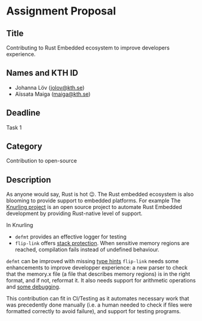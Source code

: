 # Assignment Proposal

## Title

Contributing to Rust Embedded ecosystem to improve developers experience.

## Names and KTH ID
  - Johanna Löv (jolov@kth.se)
  - Aïssata Maiga (maiga@kth.se)

## Deadline

Task 1

## Category

Contribution to open-source

## Description

As anyone would say, Rust is hot 😉. The Rust embedded ecosystem is also blooming to provide support to embedded platforms. For example The [Knurling project](https://github.com/knurling-rs) is an open source project to automate Rust Embedded development by providing Rust-native level of support.

In Knurling
- `defmt` provides an effective logger for testing
- `flip-link` offers [stack protection](https://github.com/knurling-rs/flip-link). When sensitive memory regions are reached, compilation fails instead of undefined behaviour.

`defmt` can be improved with missing [type hints](https://github.com/knurling-rs/defmt/issues/660)
`flip-link` needs some enhancements to improve developper experience: a new parser to check that the memory.x file (a file that describes memory regions) is in the right format, and if not, reformat it. It also needs support for arithmetic operations and [some debugging](https://github.com/knurling-rs/flip-link/issues).

This contribution can fit in CI/Testing as it automates necessary work that was precedently done manually (i.e. a human needed to check if files were formatted correctly to avoid failure), and support for testing programs. 